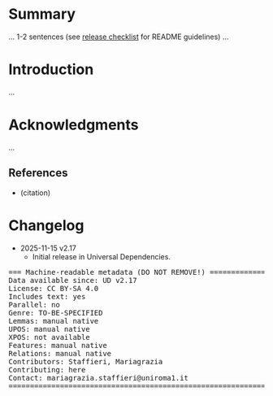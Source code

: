 # Summary

... 1-2 sentences (see [release checklist](http://universaldependencies.org/contributing/release_checklist.html#the-readme-file) for README guidelines) ...


# Introduction

...


# Acknowledgments

...

## References

* (citation)


# Changelog

* 2025-11-15 v2.17
  * Initial release in Universal Dependencies.


<pre>
=== Machine-readable metadata (DO NOT REMOVE!) ================================
Data available since: UD v2.17
License: CC BY-SA 4.0
Includes text: yes
Parallel: no
Genre: TO-BE-SPECIFIED
Lemmas: manual native
UPOS: manual native
XPOS: not available
Features: manual native
Relations: manual native
Contributors: Staffieri, Mariagrazia
Contributing: here
Contact: mariagrazia.staffieri@uniroma1.it
===============================================================================
</pre>
